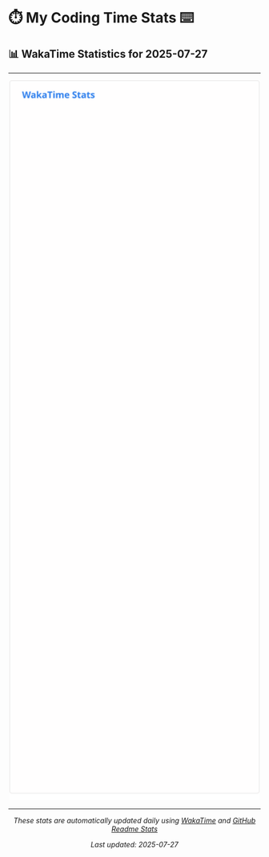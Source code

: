 # ⏱️ My Coding Time Stats ⌨️

## 📊 WakaTime Statistics for 2025-07-27

---

<div align="center">

<img src="./images/wakatime-stats-2025-07-27.svg" alt="WakaTime Stats" width="500">

</div>

---

<div align="center">

*These stats are automatically updated daily using [WakaTime](https://wakatime.com) and [GitHub Readme Stats](https://github.com/anuraghazra/github-readme-stats)*

*Last updated: 2025-07-27*
</div>
